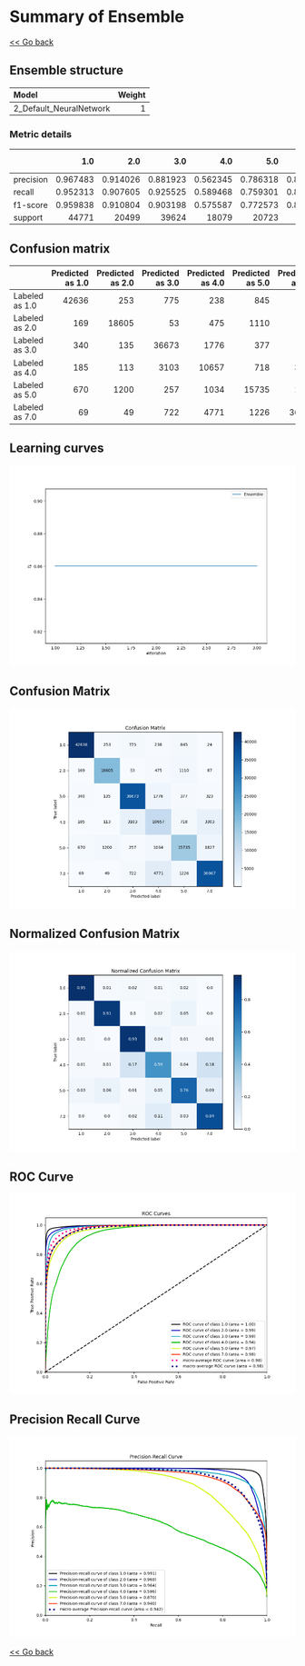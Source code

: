 # Summary of Ensemble

[<< Go back](../README.md)


## Ensemble structure
| Model                   |   Weight |
|:------------------------|---------:|
| 2_Default_NeuralNetwork |        1 |

### Metric details
|           |          1.0 |          2.0 |          3.0 |          4.0 |          5.0 |          7.0 |   accuracy |     macro avg |   weighted avg |   logloss |
|:----------|-------------:|-------------:|-------------:|-------------:|-------------:|-------------:|-----------:|--------------:|---------------:|----------:|
| precision |     0.967483 |     0.914026 |     0.881923 |     0.562345 |     0.786318 |     0.869178 |   0.860123 |      0.830212 |       0.861504 |  0.402737 |
| recall    |     0.952313 |     0.907605 |     0.925525 |     0.589468 |     0.759301 |     0.843918 |   0.860123 |      0.829689 |       0.860123 |  0.402737 |
| f1-score  |     0.959838 |     0.910804 |     0.903198 |     0.575587 |     0.772573 |     0.856362 |   0.860123 |      0.829727 |       0.860586 |  0.402737 |
| support   | 44771        | 20499        | 39624        | 18079        | 20723        | 43804        |   0.860123 | 187500        |  187500        |  0.402737 |


## Confusion matrix
|                |   Predicted as 1.0 |   Predicted as 2.0 |   Predicted as 3.0 |   Predicted as 4.0 |   Predicted as 5.0 |   Predicted as 7.0 |
|:---------------|-------------------:|-------------------:|-------------------:|-------------------:|-------------------:|-------------------:|
| Labeled as 1.0 |              42636 |                253 |                775 |                238 |                845 |                 24 |
| Labeled as 2.0 |                169 |              18605 |                 53 |                475 |               1110 |                 87 |
| Labeled as 3.0 |                340 |                135 |              36673 |               1776 |                377 |                323 |
| Labeled as 4.0 |                185 |                113 |               3103 |              10657 |                718 |               3303 |
| Labeled as 5.0 |                670 |               1200 |                257 |               1034 |              15735 |               1827 |
| Labeled as 7.0 |                 69 |                 49 |                722 |               4771 |               1226 |              36967 |

## Learning curves
![Learning curves](learning_curves.png)
## Confusion Matrix

![Confusion Matrix](confusion_matrix.png)


## Normalized Confusion Matrix

![Normalized Confusion Matrix](confusion_matrix_normalized.png)


## ROC Curve

![ROC Curve](roc_curve.png)


## Precision Recall Curve

![Precision Recall Curve](precision_recall_curve.png)



[<< Go back](../README.md)
